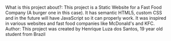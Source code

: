 What is this project about?:
 This project is a Static Website for a Fast Food Company (A burger one in this case). It has semantic HTML5, custom CSS and in the future will have JavaScript so it can properly work. It was inspired in various websites and fast food companies like McDonald's and KFC.
Author:
This project was created by Henrique Luza dos Santos, 19 year old student from Brazil <henriqueluza>